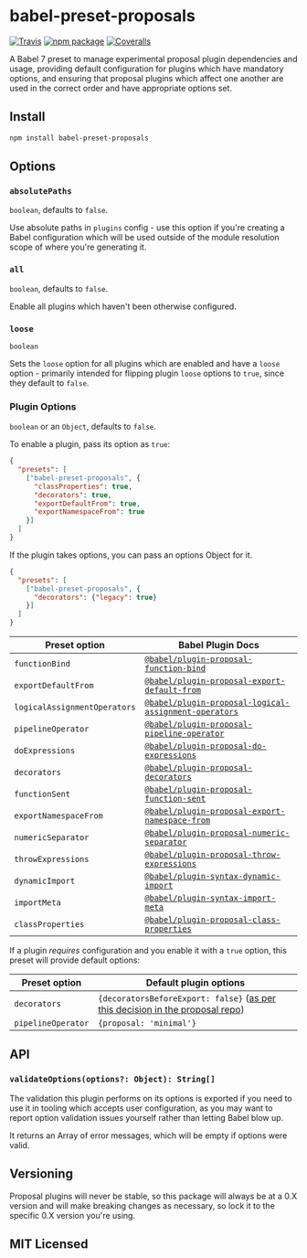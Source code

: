 # babel-preset-proposals

[![Travis][travis-badge]][travis]
[![npm package][npm-badge]][npm]
[![Coveralls][coveralls-badge]][coveralls]

A Babel 7 preset to manage experimental proposal plugin dependencies and usage, providing default configuration for plugins which have mandatory options, and ensuring that proposal plugins which affect one another are used in the correct order and have appropriate options set.

## Install

```sh
npm install babel-preset-proposals
```

## Options

### `absolutePaths`

`boolean`, defaults to `false`.

Use absolute paths in `plugins` config - use this option if you're creating a Babel configuration which will be used outside of the module resolution scope of where you're generating it.

### `all`

`boolean`, defaults to `false`.

Enable all plugins which haven't been otherwise configured.

### `loose`

`boolean`

Sets the `loose` option for all plugins which are enabled and have a `loose` option - primarily intended for flipping plugin `loose` options to `true`, since they default to `false`.

### Plugin Options

`boolean` or an `Object`, defaults to `false`.

To enable a plugin, pass its option as `true`:

```json
{
  "presets": [
    ["babel-preset-proposals", {
      "classProperties": true,
      "decorators": true,
      "exportDefaultFrom": true,
      "exportNamespaceFrom": true
    }]
  ]
}
```

If the plugin takes options, you can pass an options Object for it.

```json
{
  "presets": [
    ["babel-preset-proposals", {
      "decorators": {"legacy": true}
    }]
  ]
}
```

| Preset option | Babel Plugin Docs |
| ------------- | ----------------- |
| `functionBind` | [`@babel/plugin-proposal-function-bind`](https://babeljs.io/docs/en/next/babel-plugin-proposal-function-bind) |
| `exportDefaultFrom` | [`@babel/plugin-proposal-export-default-from`](https://babeljs.io/docs/en/next/babel-plugin-proposal-export-default-from) |
| `logicalAssignmentOperators` | [`@babel/plugin-proposal-logical-assignment-operators`](https://babeljs.io/docs/en/next/babel-plugin-proposal-logical-assignment-operators)
| `pipelineOperator` | [`@babel/plugin-proposal-pipeline-operator`](https://babeljs.io/docs/en/next/babel-plugin-proposal-pipeline-operator) |
| `doExpressions` | [`@babel/plugin-proposal-do-expressions`](https://babeljs.io/docs/en/next/babel-plugin-proposal-do-expressions) |
| `decorators` | [`@babel/plugin-proposal-decorators`](https://babeljs.io/docs/en/next/babel-plugin-proposal-decorators) |
| `functionSent` | [`@babel/plugin-proposal-function-sent`](https://babeljs.io/docs/en/next/babel-plugin-proposal-function-sent) |
| `exportNamespaceFrom` | [`@babel/plugin-proposal-export-namespace-from`](https://babeljs.io/docs/en/next/babel-plugin-proposal-export-namespace-from) |
| `numericSeparator` | [`@babel/plugin-proposal-numeric-separator`](https://babeljs.io/docs/en/next/babel-plugin-proposal-numeric-separator) |
| `throwExpressions` | [`@babel/plugin-proposal-throw-expressions`](https://babeljs.io/docs/en/next/babel-plugin-proposal-throw-expressions) |
| `dynamicImport` | [`@babel/plugin-syntax-dynamic-import`](https://babeljs.io/docs/en/next/babel-plugin-syntax-dynamic-import) |
| `importMeta` | [`@babel/plugin-syntax-import-meta`](https://babeljs.io/docs/en/next/babel-plugin-syntax-import-meta) |
| `classProperties` | [`@babel/plugin-proposal-class-properties`](https://babeljs.io/docs/en/next/babel-plugin-proposal-class-properties) |

If a plugin _requires_ configuration and you enable it with a `true` option, this preset will provide default options:

| Preset option | Default plugin options |
| ------------- | ---------------------- |
| `decorators` | `{decoratorsBeforeExport: false}` ([as per this decision in the proposal repo](https://github.com/tc39/proposal-decorators/issues/69#issuecomment-455538637)) |
| `pipelineOperator` | `{proposal: 'minimal'}` |

## API

### `validateOptions(options?: Object): String[]`

The validation this plugin performs on its options is exported if you need to use it in tooling which accepts user configuration, as you may want to report option validation issues yourself rather than letting Babel blow up.

It returns an Array of error messages, which will be empty if options were valid.

## Versioning

Proposal plugins will never be stable, so this package will always be at a 0.X version and will make breaking changes as necessary, so lock it to the specific 0.X version you're using.

## MIT Licensed

[travis-badge]: https://img.shields.io/travis/insin/babel-preset-proposals/master.png?style=flat-square
[travis]: https://travis-ci.org/insin/babel-preset-proposals

[npm-badge]: https://img.shields.io/npm/v/babel-preset-proposals.png?style=flat-square
[npm]: https://www.npmjs.org/package/babel-preset-proposals

[coveralls-badge]: https://img.shields.io/coveralls/insin/babel-preset-proposals/master.png?style=flat-square
[coveralls]: https://coveralls.io/github/insin/babel-preset-proposals
